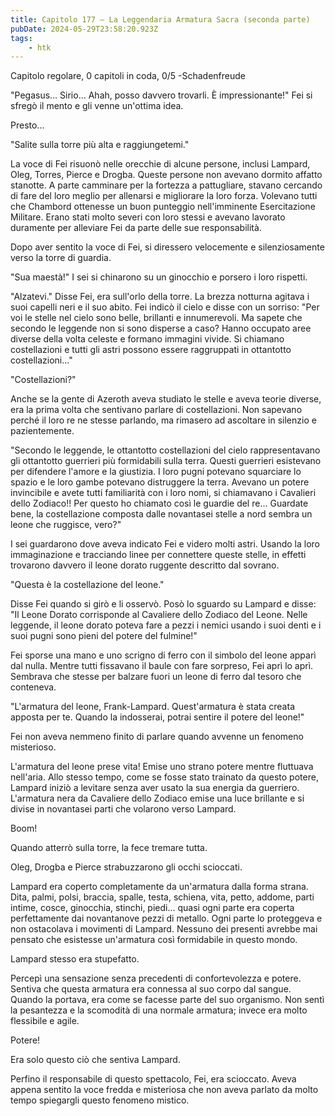 ```yaml
---
title: Capitolo 177 – La Leggendaria Armatura Sacra (seconda parte)
pubDate: 2024-05-29T23:58:20.923Z
tags:
    - htk
---
```



Capitolo regolare,
0 capitoli in coda, 0/5
-Schadenfreude


"Pegasus... Sirio... Ahah, posso davvero trovarli. È impressionante!" Fei si sfregò il mento e gli venne un'ottima idea.


Presto...


"Salite sulla torre più alta e raggiungetemi."


La voce di Fei risuonò nelle orecchie di alcune persone, inclusi Lampard, Oleg, Torres, Pierce e Drogba. Queste persone non avevano dormito affatto stanotte. A parte camminare per la fortezza a pattugliare, stavano cercando di fare del loro meglio per allenarsi e migliorare la loro forza. Volevano tutti che Chambord ottenesse un buon punteggio nell'imminente Esercitazione Militare. Erano stati molto severi con loro stessi e avevano lavorato duramente per alleviare Fei da parte delle sue responsabilità.


Dopo aver sentito la voce di Fei, si diressero velocemente e silenziosamente verso la torre di guardia.


"Sua maestà!" I sei si chinarono su un ginocchio e porsero i loro rispetti.


"Alzatevi." Disse Fei, era sull'orlo della torre. La brezza notturna agitava i suoi capelli neri e il suo abito. Fei indicò il cielo e disse con un sorriso: "Per voi le stelle nel cielo sono belle, brillanti e innumerevoli. Ma sapete che secondo le leggende non si sono disperse a caso? Hanno occupato aree diverse della volta celeste e formano immagini vivide. Si chiamano costellazioni e tutti gli astri possono essere raggruppati in ottantotto costellazioni..."


"Costellazioni?"


Anche se la gente di Azeroth aveva studiato le stelle e aveva teorie diverse, era la prima volta che sentivano parlare di costellazioni. Non sapevano perché il loro re ne stesse parlando, ma rimasero ad ascoltare in silenzio e pazientemente.


"Secondo le leggende, le ottantotto costellazioni del cielo rappresentavano gli ottantotto guerrieri più formidabili sulla terra. Questi guerrieri esistevano per difendere l'amore e la giustizia. I loro pugni potevano squarciare lo spazio e le loro gambe potevano distruggere la terra. Avevano un potere invincibile e avete tutti familiarità con i loro nomi, si chiamavano i Cavalieri dello Zodiaco!! Per questo ho chiamato così le guardie del re... Guardate bene, la costellazione composta dalle novantasei stelle a nord sembra un leone che ruggisce, vero?"


I sei guardarono dove aveva indicato Fei e videro molti astri. Usando la loro immaginazione e tracciando linee per connettere queste stelle, in effetti trovarono davvero il leone dorato ruggente descritto dal sovrano.


"Questa è la costellazione del leone."


Disse Fei quando si girò e li osservò. Posò lo sguardo su Lampard e disse: "Il Leone Dorato corrisponde al Cavaliere dello Zodiaco del Leone. Nelle leggende, il leone dorato poteva fare a pezzi i nemici usando i suoi denti e i suoi pugni sono pieni del potere del fulmine!"


Fei sporse una mano e uno scrigno di ferro con il simbolo del leone apparì dal nulla. Mentre tutti fissavano il baule con fare sorpreso, Fei aprì lo aprì. Sembrava che stesse per balzare fuori un leone di ferro dal tesoro che conteneva.


"L'armatura del leone, Frank-Lampard. Quest'armatura è stata creata apposta per te. Quando la indosserai, potrai sentire il potere del leone!"


Fei non aveva nemmeno finito di parlare quando avvenne un fenomeno misterioso.


L'armatura del leone prese vita! Emise uno strano potere mentre fluttuava nell'aria. Allo stesso tempo, come se fosse stato trainato da questo potere, Lampard iniziò a levitare senza aver usato la sua energia da guerriero. L'armatura nera da Cavaliere dello Zodiaco emise una luce brillante e si divise in novantasei parti che volarono verso Lampard.


Boom!


Quando atterrò sulla torre, la fece tremare tutta.


Oleg, Drogba e Pierce strabuzzarono gli occhi scioccati.


Lampard era coperto completamente da un'armatura dalla forma strana. Dita, palmi, polsi, braccia, spalle, testa, schiena, vita, petto, addome, parti intime, cosce, ginocchia,  stinchi, piedi... quasi ogni parte era coperta perfettamente dai novantanove pezzi di metallo. Ogni parte lo proteggeva e non ostacolava i movimenti di Lampard. Nessuno dei presenti avrebbe mai pensato che esistesse un'armatura così formidabile in questo mondo.


Lampard stesso era stupefatto.


Percepì una sensazione senza precedenti di confortevolezza e potere. Sentiva che questa armatura era connessa al suo corpo dal sangue. Quando la portava, era come se facesse parte del suo organismo. Non sentì la pesantezza e la scomodità di una normale armatura; invece era molto flessibile e agile.


Potere!


Era solo questo ciò che sentiva Lampard.


Perfino il responsabile di questo spettacolo, Fei, era scioccato. Aveva appena sentito la voce fredda e misteriosa che non aveva parlato da molto tempo spiegargli questo fenomeno mistico.



